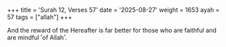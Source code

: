 +++
title = 'Surah 12, Verses 57'
date = '2025-08-27'
weight = 1653
ayah = 57
tags = ["allah"]
+++

And the reward of the Hereafter is far better for those who are faithful and are mindful ˹of Allah˺.